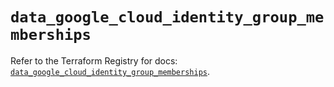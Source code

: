 # `data_google_cloud_identity_group_memberships`

Refer to the Terraform Registry for docs: [`data_google_cloud_identity_group_memberships`](https://registry.terraform.io/providers/hashicorp/google/5.11.0/docs/data-sources/cloud_identity_group_memberships).
